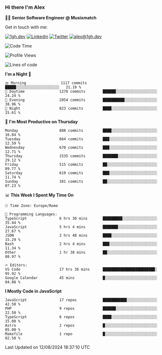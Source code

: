 ### Hi there I'm Alex

👨‍💻 __Senior Software Engineer @ Musixmatch__

Get in touch with me:

[![1gh.dev](https://img.shields.io/static/v1?label=1gh.dev&message=%20&color=red&logo=&style=flat-square&logoColor=white)](https://www.1gh.dev/)
[![Linkedin](https://img.shields.io/static/v1?label=Linkedin&message=%20&color=blue&logo=Linkedin&style=flat-square&logoColor=white)](https://linkedin.com/in/alexghirelli)
[![Twitter](https://img.shields.io/static/v1?label=Twitter&message=%20&color=blue&logo=Twitter&style=flat-square&logoColor=white)](https://twitter.com/alexGhirelli)
[![alex@1gh.dev](https://img.shields.io/static/v1?label=alex@1gh.dev&message=%20&color=red&logo=gmail&style=flat-square&logoColor=white)](mailto:alex@1gh.dev)

<!--START_SECTION:waka-->
![Code Time](http://img.shields.io/badge/Code%20Time-8%2C025%20hrs%203%20mins-blue)

![Profile Views](http://img.shields.io/badge/Profile%20Views-0-blue)

![Lines of code](https://img.shields.io/badge/From%20Hello%20World%20I%27ve%20Written-25.6%20million%20lines%20of%20code-blue)

**I'm a Night 🦉** 

```text
🌞 Morning                1117 commits        █████░░░░░░░░░░░░░░░░░░░░   21.19 % 
🌆 Daytime                1278 commits        ██████░░░░░░░░░░░░░░░░░░░   24.24 % 
🌃 Evening                2054 commits        ██████████░░░░░░░░░░░░░░░   38.96 % 
🌙 Night                  823 commits         ████░░░░░░░░░░░░░░░░░░░░░   15.61 % 
```
📅 **I'm Most Productive on Thursday** 

```text
Monday                   888 commits         ████░░░░░░░░░░░░░░░░░░░░░   16.84 % 
Tuesday                  664 commits         ███░░░░░░░░░░░░░░░░░░░░░░   12.59 % 
Wednesday                670 commits         ███░░░░░░░░░░░░░░░░░░░░░░   12.71 % 
Thursday                 1535 commits        ███████░░░░░░░░░░░░░░░░░░   29.12 % 
Friday                   515 commits         ██░░░░░░░░░░░░░░░░░░░░░░░   09.77 % 
Saturday                 619 commits         ███░░░░░░░░░░░░░░░░░░░░░░   11.74 % 
Sunday                   381 commits         ██░░░░░░░░░░░░░░░░░░░░░░░   07.23 % 
```


📊 **This Week I Spent My Time On** 

```text
🕑︎ Time Zone: Europe/Rome

💬 Programming Languages: 
TypeScript               6 hrs 30 mins       █████████░░░░░░░░░░░░░░░░   35.44 % 
JavaScript               5 hrs 4 mins        ███████░░░░░░░░░░░░░░░░░░   27.67 % 
JSON                     2 hrs 48 mins       ████░░░░░░░░░░░░░░░░░░░░░   15.29 % 
Bash                     2 hrs 4 mins        ███░░░░░░░░░░░░░░░░░░░░░░   11.34 % 
Other                    1 hr 38 mins        ██░░░░░░░░░░░░░░░░░░░░░░░   08.97 % 

🔥 Editors: 
VS Code                  17 hrs 36 mins      ████████████████████████░   95.92 % 
Google Calendar          45 mins             █░░░░░░░░░░░░░░░░░░░░░░░░   04.08 % 
```

**I Mostly Code in JavaScript** 

```text
JavaScript               17 repos            ███████████░░░░░░░░░░░░░░   42.50 % 
PHP                      9 repos             ██████░░░░░░░░░░░░░░░░░░░   22.50 % 
TypeScript               6 repos             ████░░░░░░░░░░░░░░░░░░░░░   15.00 % 
Astro                    2 repos             █░░░░░░░░░░░░░░░░░░░░░░░░   05.00 % 
Makefile                 1 repo              █░░░░░░░░░░░░░░░░░░░░░░░░   02.50 % 
```




 Last Updated on 12/08/2024 18:37:10 UTC
<!--END_SECTION:waka-->

